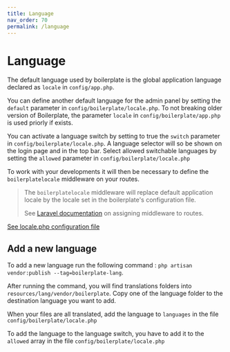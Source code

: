 ```yaml
---
title: Language
nav_order: 70
permalink: /language
---
```


# Language

The default language used by boilerplate is the global application language declared as `locale` in `config/app.php`.

You can define another default language for the admin panel by setting the `default` parameter in `config/boilerplate/locale.php`. 
To not breaking older version of Boilerplate, the parameter `locale` in `config/boilerplate/app.php` is used priorly if exists.

You can activate a language switch by setting to true the `switch` parameter in `config/boilerplate/locale.php`. A language
selector will so be shown on the login page and in the top bar. Select allowed switchable languages by setting the `allowed` parameter
in `config/boilerplate/locale.php`

To work with your developments it will then be necessary to define the `boilerplatelocale` middleware on your routes.

> The `boilerplatelocale` middleware will replace default application locale by the locale set in the boilerplate's configuration file.
> 
> See [Laravel documentation](https://laravel.com/docs/master/middleware#assigning-middleware-to-routes) on assigning middleware to routes.

[See locale.php configuration file](../configuration/locale)

## Add a new language

To add a new language run the following command : `php artisan vendor:publish --tag=boilerplate-lang`. 

After running the command, you will find translations folders into `resources/lang/vendor/boilerplate`. Copy one of the language 
folder to the destination language you want to add.

When your files are all translated, add the language to `languages` in the file `config/boilerplate/locale.php`

To add the language to the language switch, you have to add it to the `allowed` array in the file `config/boilerplate/locale.php`